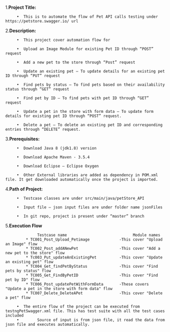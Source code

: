 1.**Project Title:**

         •	This is to automate the flow of Pet API calls testing under https://petstore.swagger.io/ url
      
2.**Description:** 

         •	This project cover automation flow for 
      
         •	Upload an Image Module for existing Pet ID through “POST” request
       
         •	Add a new pet to the store through “Post” request
       
         •	Update an existing pet – To update details for an existing pet ID through “PUT” request
       
         •	Find pets by status – To find pets based on their availability status through “GET” request
       
         •	Find pet by ID – To find pets with pet ID through “GET” request
       
         •	Update a pet in the store with form data – To update form details for existing pet ID through “POST” request.
       
         •	Delete a pet – To delete an existing pet ID and corresponding entries through “DELETE” request.


3.**Prerequisites:**

         •	Download Java 8 (jdk1.8) version
   
         •	Download Apache Maven - 3.5.4
       
         •	Download Eclipse – Eclipse Oxygen
       
         •	Other External libraries are added as dependency in POM.xml file. It get downloaded automatically once the project is imported.
   
4.**Path of Project:**

         •	Testcase classes are under src/main/java/petStore_API
      
         •	Input file – json input files are under folder name jsonFiles
      
         •	In git repo, project is present under “master” branch
   
5.**Execution Flow**

                  Testcase name                             Module names
             * TC001_Post_Upload_Petimage             -This cover "Upload an Image" flow
             * TC002_Post_addANewPet                  -This cover "Add a new pet to the store" flow
             * Tc003_Put_updateAnExistingPet          -This cover "Update an existing pet" flow
             * TC004_Get_findPetByStatus              -This cover "Find pets by status" flow
             * TC005_Get_FindByPetID                  -This cover "Find pet by ID" flow
             * TC006_Post_updatePetWithFormData       -These covers "Update a pet in the store with form data" flow
             * TC007_Delete_DeleteAPet                -This cover "Delete a pet" flow
     
         •	The entire flow of the project can be executed from testngPetSwagger.xml file. This has test suite with all the test cases included
         •        Source of input is from json file, it read the data from json file and executes automatically.



